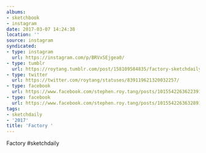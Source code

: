 ```yaml
---
albums:
- sketchbook
- instagram
date: 2017-03-07 14:24:38
location: ''
source: instagram
syndicated:
- type: instagram
  url: https://instagram.com/p/BRVxSEjgea0/
- type: tumblr
  url: https://roytang.tumblr.com/post/158109584835/factory-sketchdaily
- type: twitter
  url: https://twitter.com/roytang/statuses/839119621320032257/
- type: facebook
  url: https://www.facebook.com/stephen.roy.tang/posts/10155422636223912:0
- type: facebook
  url: https://www.facebook.com/stephen.roy.tang/posts/10155422636328912
tags:
- sketchdaily
- '2017'
title: 'Factory '
---
```


Factory #sketchdaily